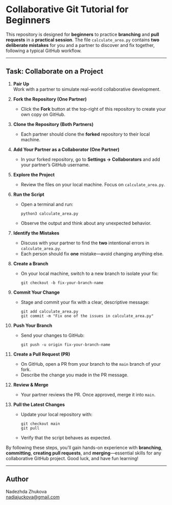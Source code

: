# Collaborative Git Tutorial for Beginners

This repository is designed for **beginners** to practice **branching** and **pull requests** in a **practical session**. The file `calculate_area.py` contains **two deliberate mistakes** for you and a partner to discover and fix together, following a typical GitHub workflow.

---

## Task: Collaborate on a Project

1. **Pair Up**  
   Work with a partner to simulate real-world collaborative development.

2. **Fork the Repository (One Partner)**  
   - Click the **Fork** button at the top-right of this repository to create your own copy on GitHub.

3. **Clone the Repository (Both Partners)**  
   - Each partner should clone the **forked** repository to their local machine.

4. **Add Your Partner as a Collaborator (One Partner)**  
   - In your forked repository, go to **Settings → Collaborators** and add your partner’s GitHub username.

5. **Explore the Project**  
   - Review the files on your local machine. Focus on `calculate_area.py`.

6. **Run the Script**  
   - Open a terminal and run:
     ```
     python3 calculate_area.py
     ```
   - Observe the output and think about any unexpected behavior.

7. **Identify the Mistakes**  
   - Discuss with your partner to find the **two** intentional errors in `calculate_area.py`.  
   - Each person should fix **one** mistake—avoid changing anything else.

8. **Create a Branch**  
   - On your local machine, switch to a new branch to isolate your fix:
     ```
     git checkout -b fix-your-branch-name
     ```

9. **Commit Your Change**  
   - Stage and commit your fix with a clear, descriptive message:
     ```
     git add calculate_area.py
     git commit -m "Fix one of the issues in calculate_area.py"
     ```

10. **Push Your Branch**  
    - Send your changes to GitHub:
      ```
      git push -u origin fix-your-branch-name
      ```

11. **Create a Pull Request (PR)**  
    - On GitHub, open a PR from your branch to the `main` branch of your fork.  
    - Describe the change you made in the PR message.

12. **Review & Merge**  
    - Your partner reviews the PR. Once approved, merge it into `main`.

13. **Pull the Latest Changes**  
    - Update your local repository with:
      ```
      git checkout main
      git pull
      ```
    - Verify that the script behaves as expected.

By following these steps, you’ll gain hands-on experience with **branching**, **committing**, **creating pull requests**, and **merging**—essential skills for any collaborative GitHub project. Good luck, and have fun learning!

---

## Author

Nadezhda Zhukova  
[nadiajuckova@gmail.com](mailto:nadiajuckova@gmail.com)
